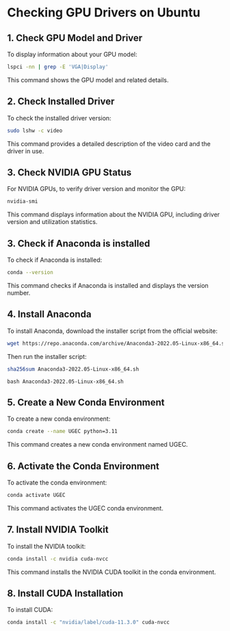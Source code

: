# Checking GPU Drivers on Ubuntu

## 1. Check GPU Model and Driver
To display information about your GPU model:
```bash
lspci -nn | grep -E 'VGA|Display'
```
This command shows the GPU model and related details.
## 2. Check Installed Driver
To check the installed driver version:
```bash
sudo lshw -c video
```
This command provides a detailed description of the video card and the driver in use.
## 3. Check NVIDIA GPU Status
For NVIDIA GPUs, to verify driver version and monitor the GPU:
```bash
nvidia-smi
```
This command displays information about the NVIDIA GPU, including driver version and utilization statistics.
## 3. Check if Anaconda is installed
To check if Anaconda is installed:
```bash
conda --version
```
This command checks if Anaconda is installed and displays the version number.
## 4. Install Anaconda
To install Anaconda, download the installer script from the official website:
```bash
wget https://repo.anaconda.com/archive/Anaconda3-2022.05-Linux-x86_64.sh
```
Then run the installer script:
```bash
sha256sum Anaconda3-2022.05-Linux-x86_64.sh
```
```
bash Anaconda3-2022.05-Linux-x86_64.sh
```
## 5. Create a New Conda Environment
To create a new conda environment:
```bash
conda create --name UGEC python=3.11
```
This command creates a new conda environment named UGEC.
## 6. Activate the Conda Environment
To activate the conda environment:
```bash
conda activate UGEC 
```
This command activates the UGEC conda environment.
## 7. Install NVIDIA Toolkit
To install the NVIDIA toolkit:
```bash
conda install -c nvidia cuda-nvcc
```
This command installs the NVIDIA CUDA toolkit in the conda environment.
## 8. Install CUDA Installation
To install CUDA:
```bash
conda install -c "nvidia/label/cuda-11.3.0" cuda-nvcc
```